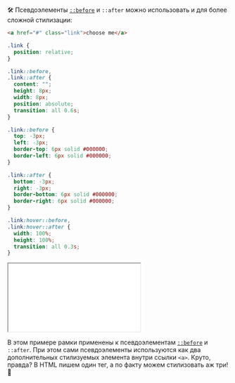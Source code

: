 🛠 Псевдоэлементы [`::before`](/css/before/) и `::after` можно использовать и для более сложной стилизации:

```html
<a href="#" class="link">choose me</a>
```

```css
.link {
  position: relative;
}

.link::before,
.link::after {
  content: "";
  height: 8px;
  width: 8px;
  position: absolute;
  transition: all 0.6s;
}

.link::before {
  top: -3px;
  left: -3px;
  border-top: 6px solid #000000;
  border-left: 6px solid #000000;
}

.link::after {
  bottom: -3px;
  right: -3px;
  border-bottom: 6px solid #000000;
  border-right: 6px solid #000000;
}

.link:hover::before,
.link:hover::after {
  width: 100%;
  height: 100%;
  transition: all 0.3s;
}
```

<iframe title="Стилизация ::after" src="../demos/link/" height="155" sandbox></iframe>

В этом примере рамки применены к псевдоэлементам [`::before`](/css/before/) и `::after`. При этом сами псевдоэлементы используются как два дополнительных стилизуемых элемента внутри ссылки `<a>`. Круто, правда? В HTML пишем один тег, а по факту можем стилизовать аж три! 🤘
